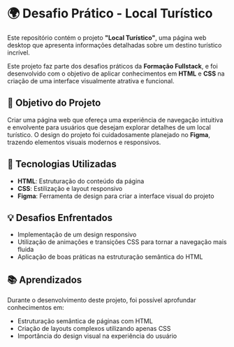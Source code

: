 # 🌍 Desafio Prático - Local Turístico

Este repositório contém o projeto **"Local Turístico"**, uma página web desktop que apresenta informações detalhadas sobre um destino turístico incrível. 

Este projeto faz parte dos desafios práticos da **Formação Fullstack**, e foi desenvolvido com o objetivo de aplicar conhecimentos em **HTML** e **CSS** na criação de uma interface visualmente atrativa e funcional.

## 🎯 Objetivo do Projeto

Criar uma página web que ofereça uma experiência de navegação intuitiva e envolvente para usuários que desejam explorar detalhes de um local turístico. O design do projeto foi cuidadosamente planejado no **Figma**, trazendo elementos visuais modernos e responsivos.

## 🚀 Tecnologias Utilizadas

- **HTML**: Estruturação do conteúdo da página
- **CSS**: Estilização e layout responsivo
- **Figma**: Ferramenta de design para criar a interface visual do projeto

## 💡 Desafios Enfrentados

- Implementação de um design responsivo
- Utilização de animações e transições CSS para tornar a navegação mais fluida
- Aplicação de boas práticas na estruturação semântica do HTML

## 📚 Aprendizados

Durante o desenvolvimento deste projeto, foi possível aprofundar conhecimentos em:

- Estruturação semântica de páginas com HTML
- Criação de layouts complexos utilizando apenas CSS
- Importância do design visual na experiência do usuário
